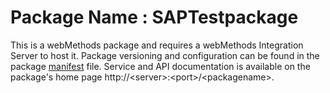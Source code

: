 # Package Name : SAPTestpackage
This is a webMethods package and requires a webMethods Integration Server to host it. Package versioning and configuration can be found in the package [manifest](./SAPTestpackage/manifest.v3) file. Service and API documentation is available on the package's home page http://&lt;server&gt;:&lt;port&gt;/&lt;packagename>.